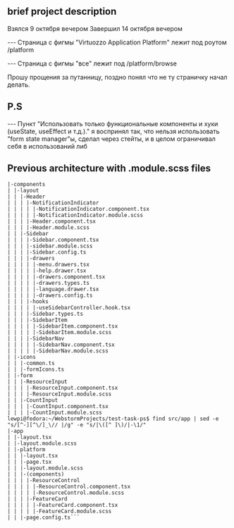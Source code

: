 
## brief project description

Взялся 9 октября вечером
Завершил 14 октября вечером

--- Страница с фигмы "Virtuozzo Application Platform" лежит под роутом /platform

--- Страница с фигмы "все" лежит под /platform/browse

Прошу прощения за путанницу, поздно понял что не ту страничку начал делать.


## P.S

--- Пункт "Использовать только функциональные компоненты и хуки (useState, useEffect и т.д.)." 
    я воспринял так, что нельзя использовать "form state manager"ы, сделал через стейты,
    и в целом ограничивал себя в использований либ



## Previous architecture with .module.scss files

```lewpi@fedora:~/WebstormProjects/test-task-ps$ find src/components | sed -e "s/[^-][^\/]_\// |/g" -e "s/|\([^ ]\)/|-\1/"
|-components
| |-layout
| | |-Header
| | | |-NotificationIndicator
| | | | |-NotificationIndicator.component.tsx
| | | | |-NotificationIndicator.module.scss
| | | |-Header.component.tsx
| | | |-Header.module.scss
| | |-Sidebar
| | | |-Sidebar.component.tsx
| | | |-sidebar.module.scss
| | | |-Sidebar.config.ts
| | | |-drawers
| | | | |-menu.drawers.tsx
| | | | |-help.drawer.tsx
| | | | |-drawers.component.tsx
| | | | |-drawers.types.ts
| | | | |-language.drawer.tsx
| | | | |-drawers.config.ts
| | | |-hooks
| | | | |-useSidebarController.hook.tsx
| | | |-Sidebar.types.ts
| | | |-SidebarItem
| | | | |-SidebarItem.component.tsx
| | | | |-SidebarItem.module.scss
| | | |-SidebarNav
| | | | |-SidebarNav.component.tsx
| | | | |-SidebarNav.module.scss
| |-icons
| | |-common.ts
| | |-formIcons.ts
| |-form
| | |-ResourceInput
| | | |-ResourceInput.component.tsx
| | | |-ResourceInput.module.scss
| | |-CountInput
| | | |-CountInput.component.tsx
| | | |-CountInput.module.scss
lewpi@fedora:~/WebstormProjects/test-task-ps$ find src/app | sed -e "s/[^-][^\/]_\// |/g" -e "s/|\([^ ]\)/|-\1/"
|-app
| |-layout.tsx
| |-layout.module.scss
| |-platform
| | |-layout.tsx
| | |-page.tsx
| | |-layout.module.scss
| | |-(components)
| | | |-ResourceControl
| | | | |-ResourceControl.component.tsx
| | | | |-ResourceControl.module.scss
| | | |-FeatureCard
| | | | |-FeatureCard.component.tsx
| | | | |-FeatureCard.module.scss
| | |-page.config.ts```




